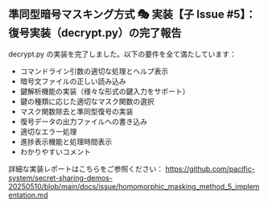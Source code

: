 ## 準同型暗号マスキング方式 🎭 実装【子 Issue #5】：復号実装（decrypt.py）の完了報告

decrypt.py の実装を完了しました。以下の要件を全て満たしています：

- コマンドライン引数の適切な処理とヘルプ表示
- 暗号文ファイルの正しい読み込み
- 鍵解析機能の実装（様々な形式の鍵入力をサポート）
- 鍵の種類に応じた適切なマスク関数の選択
- マスク関数除去と準同型復号の実装
- 復号データの出力ファイルへの書き込み
- 適切なエラー処理
- 進捗表示機能と処理時間表示
- わかりやすいコメント

詳細な実装レポートはこちらをご参照ください：
https://github.com/pacific-system/secret-sharing-demos-20250510/blob/main/docs/issue/homomorphic_masking_method_5_implementation.md
